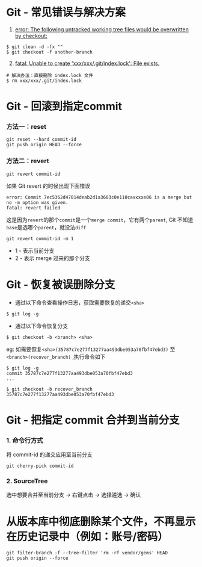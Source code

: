 # Git - 常见错误与解决方案

 1. [error: The following untracked working tree files would be overwritten by checkout:](http://www.druhosting.com/content/git-error-following-untracked-working-tree-files-would-be-overwritten-checkout)

 ```
 $ git clean -d -fx ""
$ git checkout -f another-branch
 ```
 
 2. [fatal: Unable to create 'xxx/xxx/.git/index.lock': File exists.](http://www.java123.net/412734.html)

 ```
 # 解决办法：直接删除 index.lock 文件
$ rm xxx/xxx/.git/index.lock
 ```
 

# Git - 回滚到指定commit
### 方法一：reset

```
git reset --hard commit-id
git push origin HEAD --force
``` 

### 方法二：revert
```
git revert commit-id
```
如果 Git revert 的时候出现下面错误

```
error: Commit 7ec5362d47014deab2d1a3603c0e110caxxxxe06 is a merge but no -m option was given.
fatal: revert failed
```
这是因为`revert`的那个`commit`是一个`merge commit`，它有两个`parent`, Git 不知道`base`是选哪个`parent`，就没法`diff`

```
git revert commit-id -m 1
```
* 1 - 表示当前分支
* 2 - 表示 merge 过来的那个分支

# Git - 恢复被误删除分支

* 通过以下命令查看操作日志，获取需要恢复的递交`<sha>`

```
$ git log -g
```

* 通过以下命令恢复分支<branch>

```
$ git checkout -b <branch> <sha>
```

eg: 如需要恢复`<sha>(35787c7e277f13277aa493dbe053a70fbf47ebd3)` 至 `<branch>(recover_branch)` ,执行命令如下

```
$ git log -g
commit 35787c7e277f13277aa493dbe053a70fbf47ebd3
...

$ git checkout -b recover_branch 35787c7e277f13277aa493dbe053a70fbf47ebd3
```

# Git - 把指定 commit 合并到当前分支
### 1. 命令行方式
将 commit-id 的递交应用至当前分支

```
git cherry-pick commit-id
```

### 2. SourceTree
选中想要合并至当前分支 -> 右键点击 -> 选择遴选 -> 确认

# 从版本库中彻底删除某个文件，不再显示在历史记录中（例如：账号/密码）

```
git filter-branch -f --tree-filter 'rm -rf vendor/gems' HEAD
git push origin --force
```